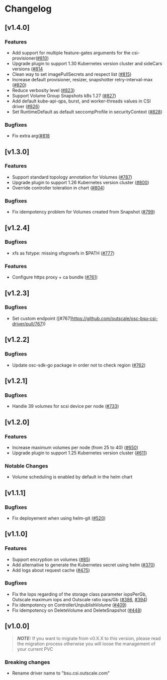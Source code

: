 # Changelog
## [v1.4.0]
### Features
* Add support for multiple feature-gates arguments for the csi-provisioner([#810](https://github.com/outscale/osc-bsu-csi-driver/pull/810/))
* Upgrade plugin to support 1.30 Kubernetes version cluster and sideCars versions ([#814](https://github.com/outscale/osc-bsu-csi-driver/pull/814)
* Clean way to set imagePullSecrets and respect list  ([#815](https://github.com/outscale/osc-bsu-csi-driver/pull/815))
* Increase default provisioner, resizer, snapshotter retry-interval-max ([#820](https://github.com/outscale/osc-bsu-csi-driver/pull/820))
* Reduce verbosity level ([#823](https://github.com/outscale/osc-bsu-csi-driver/pull/823))
* Support Volume Group Snapshots k8s 1.27 ([#827](https://github.com/outscale/osc-bsu-csi-driver/pull/827))
* Add default kube-api-qps, burst, and worker-threads values in CSI driver ([#826](https://github.com/outscale/osc-bsu-csi-driver/pull/826))
* Set RuntimeDefault as default seccompProfile in securityContext ([#828](https://github.com/outscale/osc-bsu-csi-driver/pull/828))

### Bugfixes
* Fix extra arg([#818](https://github.com/outscale/osc-bsu-csi-driver/pull/818)

## [v1.3.0]
### Features
* Support standard topology annotation for Volumes ([#787](https://github.com/outscale/osc-bsu-csi-driver/pull/787))
* Upgrade plugin to support 1.26 Kubernetes version cluster ([#800](https://github.com/outscale/osc-bsu-csi-driver/pull/800))
* Override controller toleration in chart ([#804](https://github.com/outscale/osc-bsu-csi-driver/pull/804))
### Bugfixes
* Fix idempotency problem for Volumes created from Snapshot ([#799](https://github.com/outscale/osc-bsu-csi-driver/pull/799))

## [v1.2.4]
### Bugfixes
* xfs as fstype: missing xfsgrowfs in $PATH ([#777](https://github.com/outscale/osc-bsu-csi-driver/pull/777))
### Features
* Configure https proxy + ca bundle ([#761](https://github.com/outscale/osc-bsu-csi-driver/pull/761))

## [v1.2.3]
### Bugfixes
* Set custom endpoint ([#767]https://github.com/outscale/osc-bsu-csi-driver/pull/767))

## [v1.2.2]
### Bugfixes
* Update osc-sdk-go package in order not to check region ([#762](https://github.com/outscale/osc-bsu-csi-driver/pull/762))

## [v1.2.1]
### Bugfixes
* Handle 39 volumes for scsi device per node ([#733](https://github.com/outscale/osc-bsu-csi-driver/issues/733))

## [v1.2.0]
### Features
* Increase maximum volumes per node (from 25 to 40) ([#650](https://github.com/outscale/osc-bsu-csi-driver/pull/650))
* Upgrade plugin to support 1.25 Kubernetes version cluster ([#611](https://github.com/outscale/osc-bsu-csi-driver/pull/611))
### Notable Changes
* Volume scheduling is enabled by default in the helm chart
## [v1.1.1]
### Bugfixes
* Fix deployement when using helm-git ([#520](https://github.com/outscale-dev/osc-bsu-csi-driver/issues/520))
## [v1.1.0]
### Features
* Support encryption on volumes ([#85](https://github.com/outscale-dev/osc-bsu-csi-driver/issues/85))
* Add alternative to generate the Kubernetes secret using helm ([#370](https://github.com/outscale-dev/osc-bsu-csi-driver/pull/371))
* Add logs about request cache ([#475](https://github.com/outscale-dev/osc-bsu-csi-driver/pull/475))
### Bugfixes
* Fix the Iops regarding of the storage class parameter iopsPerGb, Outscale maximum iops and Outscale ratio iops/Gb ([#386](https://github.com/outscale-dev/osc-bsu-csi-driver/issues/386), [#394](https://github.com/outscale-dev/osc-bsu-csi-driver/issues/386))
* Fix idempotency on ControllerUnpublishVolume ([#409](https://github.com/outscale-dev/osc-bsu-csi-driver/issues/409))
* Fix idempotency on DeleteVolume and DeleteSnapshot ([#448](https://github.com/outscale-dev/osc-bsu-csi-driver/issues/448))
## [v1.0.0]
> **_NOTE:_** If you want to migrate from v0.X.X to this version, please read the migration process otherwise you will loose the management of your current PVC
### Breaking changes
* Rename driver name to "bsu.csi.outscale.com"
